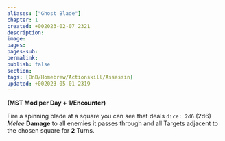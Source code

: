 ```yaml
---
aliases: ["Ghost Blade"]
chapter: 1
created: +002023-02-07 2321
description: 
image: 
pages: 
pages-sub: 
permalink: 
publish: false
section: 
tags: [BnB/Homebrew/Actionskill/Assassin]
updated: +002023-05-01 2319
---
```


**(MST Mod per Day + 1/Encounter)**

Fire a spinning blade at a square you can see that deals `dice: 2d6` (2d6) *Melee* **Damage** to all enemies it passes through and all Targets adjacent to the chosen square for **2** Turns.


